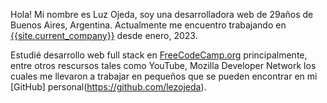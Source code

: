 Hola! Mi nombre es Luz Ojeda, soy una desarrolladora web de 29años de Buenos Aires, Argentina. Actualmente me encuentro trabajando en
[{{site.current_company}}]({{site.current_company_url}}) desde enero, 2023.

Estudié desarrollo web full stack en [FreeCodeCamp.org](https://www.freecodecamp.org/) principalmente, entre otros rescursos tales como YouTube, Mozilla Developer Network los cuales me llevaron a trabajar en pequeños que se pueden encontrar en mi [GitHub] personal(https://github.com/lezojeda).
